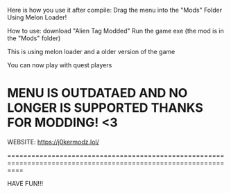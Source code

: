 Here is how you use it after compile:
Drag the menu into the "Mods" Folder
Using Melon Loader!

How to use:
download "Alien Tag Modded"
Run the game exe (the mod is in the "Mods" folder)

This is using melon loader and a older version of the game

You can now play with quest players

MENU IS OUTDATAED AND NO LONGER IS SUPPORTED THANKS FOR MODDING! <3
================================================================================================================

WEBSITE: https://j0kermodz.lol/

================================================================================================================

HAVE FUN!!!
